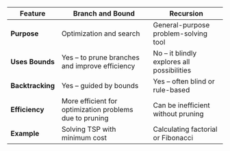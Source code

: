 

| Feature          | **Branch and Bound**                                    | **Recursion**                              |
| ---------------- | ------------------------------------------------------- | ------------------------------------------ |
| **Purpose**      | Optimization and search                                 | General-purpose problem-solving tool       |
| **Uses Bounds**  | Yes – to prune branches and improve efficiency          | No – it blindly explores all possibilities |
| **Backtracking** | Yes – guided by bounds                                  | Yes – often blind or rule-based            |
| **Efficiency**   | More efficient for optimization problems due to pruning | Can be inefficient without pruning         |
| **Example**      | Solving TSP with minimum cost                           | Calculating factorial or Fibonacci         |


